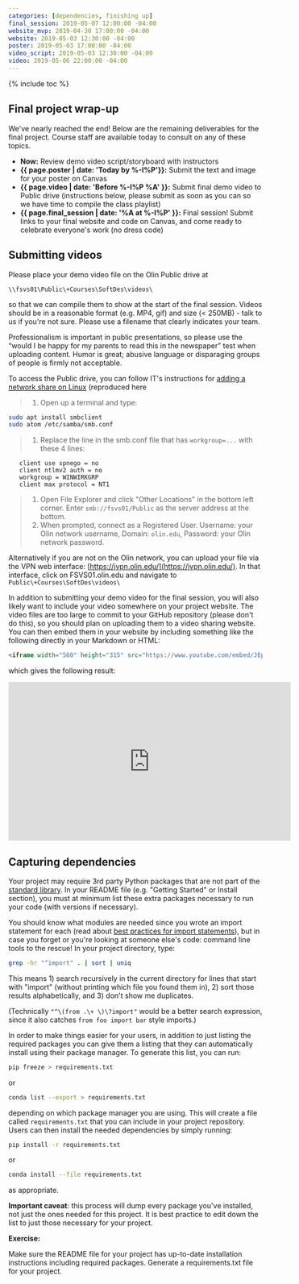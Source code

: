 ```yaml
---
categories: [dependencies, finishing up]
final_session: 2019-05-07 12:00:00 -04:00
website_mvp: 2019-04-30 17:00:00 -04:00
website: 2019-05-03 12:30:00 -04:00
poster: 2019-05-03 17:00:00 -04:00
video_script: 2019-05-03 12:30:00 -04:00
video: 2019-05-06 22:00:00 -04:00
---
```


{% include toc %}

## Final project wrap-up

We've nearly reached the end! Below are the remaining deliverables for the final project. Course staff are available today to consult on any of these topics.

 - **Now:** Review demo video script/storyboard with instructors
 - **{{ page.poster |  date: 'Today by %-I%P'}}:** Submit the text and image for your poster on Canvas
 - **{{ page.video | date: 'Before %-I%P %A' }}:** Submit final demo video to Public drive (instructions below, please submit as soon as you can so we have time to compile the class playlist)
 - **{{ page.final_session | date: '%A at %-I%P' }}:** Final session! Submit links to your final website and code on Canvas, and come ready to celebrate everyone's work (no dress code)


## Submitting videos

Please place your demo video file on the Olin Public drive at 

```
\\fsvs01\Public\+Courses\SoftDes\videos\
```

so that we can compile them to show at the start of the final session.
Videos should be in a reasonable format (e.g. MP4, gif) and size (< 250MB) - talk to us if you're not sure. Please use a filename that clearly indicates your team.

Professionalism is important in public presentations, so please use the “would I be happy for my parents to read this in the newspaper” test when uploading content. Humor is great; abusive language or disparaging groups of people is firmly not acceptable.

To access the Public drive, you can follow IT's instructions for [adding a network share on Linux](http://wikis.olin.edu/it/doku.php?id=add_network_share_on_linux) (reproduced here

> 1. Open up a terminal and type:
```bash
sudo apt install smbclient
sudo atom /etc/samba/smb.conf
```
> 1. Replace the line in the smb.conf file that has ```workgroup=...``` with these 4 lines:
```
   client use spnego = no
   client ntlmv2 auth = no
   workgroup = WINWIRKGRP
   client max protocol = NT1
```
> 1. Open File Explorer and click "Other Locations" in the bottom left corner.
    Enter ```smb://fsvs01/Public``` as the server address at the bottom.
> 1. When prompted, connect as a Registered User. Username: your Olin network username, Domain: ```olin.edu```,  Password: your Olin network password. 

Alternatively if you are not on the Olin network, you can upload your file via the VPN web interface: [https://jvpn.olin.edu/](https://jvpn.olin.edu/).
In that interface, click on FSVS01.olin.edu and navigate to ```Public\+Courses\SoftDes\videos\```



In addition to submitting your demo video for the final session, you will also likely want to include your video somewhere on your project website.
The video files are too large to commit to your GitHub repository (please don't do this), so you should plan on uploading them to a video sharing website. You can then embed them in your website by including something like the following directly in your Markdown or HTML:

```html
<iframe width="560" height="315" src="https://www.youtube.com/embed/JEpsKnWZrJ8" frameborder="0" allowfullscreen></iframe>
```

which gives the following result:

<iframe width="560" height="315" src="https://www.youtube.com/embed/JEpsKnWZrJ8" frameborder="0" allowfullscreen></iframe>


## Capturing dependencies

Your project may require 3rd party Python packages that are not part of the [standard library](https://docs.python.org/3/library/).
In your README file (e.g. "Getting Started" or Install section), you must at minimum list these extra packages necessary to run your code (with versions if necessary).

You should know what modules are needed since you wrote an import statement for each (read about [best practices for import statements](https://www.python.org/dev/peps/pep-0008/#imports)), but in case you forget or you're looking at someone else's code: command line tools to the rescue! In your project directory, type:

```bash
grep -hr "^import" . | sort | uniq
```

This means 1) search recursively in the current directory for lines that start with "import" (without printing which file you found them in),
2) sort those results alphabetically, and
3) don't show me duplicates.

(Technically ```"^\(from .\+ \)\?import"``` would be a better search expression, since it also catches ```from foo import bar``` style imports.)


In order to make things easier for your users, in addition to just listing the required packages you can give them a listing that they can automatically install using their package manager.
To generate this list, you can run:

```bash
pip freeze > requirements.txt
```

or

```bash
conda list --export > requirements.txt
```

depending on which package manager you are using. This will create a file called ```requirements.txt``` that you can include in your project repository. 
Users can then install the needed dependencies by simply running:

```bash
pip install -r requirements.txt
```

or

```bash
conda install --file requirements.txt
```

as appropriate.


**Important caveat**: this process will dump every package you've installed, not just the ones needed for this project. It is best practice to edit down the list to just those necessary for your project.


**Exercise:**

Make sure the README file for your project has up-to-date installation instructions including required packages. Generate a requirements.txt file for your project.

